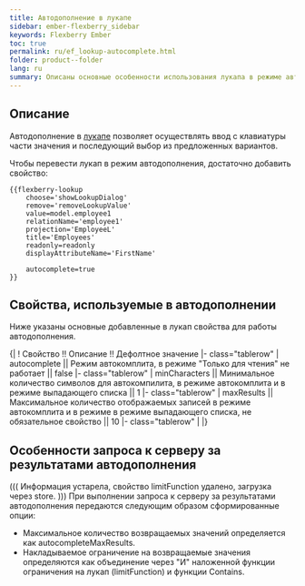 ```yaml
---
title: Автодополнение в лукапе
sidebar: ember-flexberry_sidebar
keywords: Flexberry Ember
toc: true
permalink: ru/ef_lookup-autocomplete.html
folder: product--folder
lang: ru
summary: Описаны основные особенности использования лукапа в режиме автодополнения.
---
```


## Описание

Автодополнение в [лукапе](ef_lookup.html) позволяет осуществлять ввод с клавиатуры части значения и последующий выбор из предложенных вариантов.

Чтобы перевести лукап в режим автодополнения, достаточно добавить свойство:

```
{{flexberry-lookup
	choose='showLookupDialog'
	remove='removeLookupValue'
	value=model.employee1
	relationName='employee1'
	projection='EmployeeL'
	title='Employees'
	readonly=readonly
	displayAttributeName='FirstName'

	autocomplete=true	
}}
```


## Свойства, используемые в автодополнении

Ниже указаны основные добавленные в лукап свойства для работы автодополнения.

{|
! Свойство !! Описание !! Дефолтное значение
|- class="tablerow"
| autocomplete || Режим автокомплита, в режиме "Только для чтения" не работает || false
|- class="tablerow"
| minCharacters || Минимальное количество символов для автокомпилита, в режиме автокомплита и в режиме выпадающего списка || 1
|- class="tablerow"
| maxResults || Максимальное количество отображаемых записей в режиме автокомплита и в режиме в режиме выпадающего списка, не обязательное свойство || 10
|- class="tablerow"
| 
|}

## Особенности запроса к серверу за результатами автодополнения

(((
<msg type=important> Информация устарела, свойство limitFunction удалено, загрузка через store.</msg>
)))
При выполнении запроса к серверу за результатами автодополнения передаются следующим образом сформированные опции:

* Максимальное количество возвращаемых значений определяется как autocompleteMaxResults.
* Накладываемое ограничение на возвращаемые значения определяются как объединение через "И" наложенной функции ограничения на лукап (limitFunction) и функции Contains.
